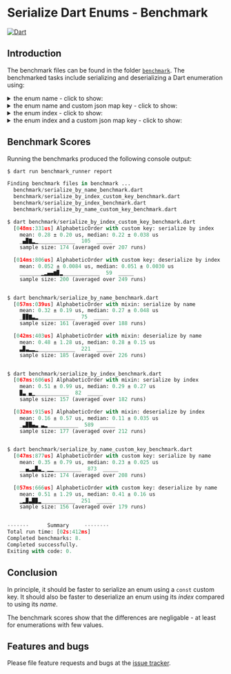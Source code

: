 # Serialize Dart Enums - Benchmark
[![Dart](https://github.com/simphotonics/serialize_enum/actions/workflows/dart.yml/badge.svg)](https://github.com/simphotonics/serialize_enum/actions/workflows/dart.yml)


## Introduction

The benchmark files can be found in the folder [`benchmark`][benchmark].
The benchmarked tasks include serializing and deserializing a Dart enumeration
using:

<details> <summary> the enum name - click to show:  </summary>

```Dart
enum AlphabeticOrder with SerializeByName<AlphabeticOrder> {
  asc,
  desc;

  /// Reads a json map and returns the corresponding
  /// instance of `AlphabeticOrder`.
  factory AlphabeticOrder.fromJson(Map<String, Object?> json) =>
      SerializeByName.fromJson(json: json, values: values);
}
```
</details>
<details> <summary> the enum name and custom json map key - click to show:  </summary>

```Dart
enum AlphabeticOrder implements SerializeByName {
  asc,
  desc;

  static const key = 'alphabeticOrder';

  @override
  Map<String, Object?> toJson() => {key: name};

  /// Reads a json map and returns the corresponding
  /// instance of `AlphabeticOrder`.
  factory AlphabeticOrder.fromJson(Map<String, Object?> json) =>
      SerializeByName.fromJsonCustomKey(json: json, values: values, key: key);
}
```
</details>

<details> <summary> the enum index - click to show:  </summary>

```Dart
enum AlphabeticOrder with SerializeByIndex<AlphabeticOrder> {
  asc,
  desc;

  /// Reads a json map and returns the corresponding
  /// instance of `AlphabeticOrder`.
  factory AlphabeticOrder.fromJson(Map<String, Object?> json) =>
      SerializeByIndex.fromJson(json: json, values: values);
}
```
</details>


<details> <summary> the enum index and a custom json map key
- click to show:  </summary>

```Dart
enum AlphabeticOrder implements SerializeByIndex {
  asc,
  desc;

  static const key = 'alphabeticOrder';

  @override
  Map<String, Object?> toJson() => {key: index};

  /// Reads a json map and returns the corresponding
  /// instance of `AlphabeticOrder`.
  factory AlphabeticOrder.fromJson(Map<String, Object?> json) =>
      SerializeByIndex.fromJsonCustomKey(json: json, values: values, key: key);
}
```
</details>

## Benchmark Scores

Running the benchmarks produced the following console output:
```python
$ dart run benchmark_runner report

Finding benchmark files in benchmark ...
  benchmark/serialize_by_name_benchmark.dart
  benchmark/serialize_by_index_custom_key_benchmark.dart
  benchmark/serialize_by_index_benchmark.dart
  benchmark/serialize_by_name_custom_key_benchmark.dart

$ dart benchmark/serialize_by_index_custom_key_benchmark.dart
  [048ms:331us] AlphabeticOrder with custom key: serialize by index
    mean: 0.28 ± 0.20 us, median: 0.22 ± 0.038 us
    _▄▉▇▂▁____________  105  _____
    sample size: 174 (averaged over 207 runs)

  [014ms:806us] AlphabeticOrder with custom key: deserialize by index
    mean: 0.052 ± 0.0084 us, median: 0.051 ± 0.0030 us
    _______▁▂▄▄▆▉▂____________  59  _____
    sample size: 200 (averaged over 249 runs)


$ dart benchmark/serialize_by_name_benchmark.dart
  [057ms:039us] AlphabeticOrder with mixin: serialize by name
    mean: 0.32 ± 0.19 us, median: 0.27 ± 0.048 us
    _▉▉▇▃▂____________  75  _____
    sample size: 161 (averaged over 188 runs)

  [042ms:403us] AlphabeticOrder with mixin: deserialize by name
    mean: 0.48 ± 1.28 us, median: 0.28 ± 0.15 us
    ▃▉▃▂▂▁____________  221  _____
    sample size: 185 (averaged over 226 runs)


$ dart benchmark/serialize_by_index_benchmark.dart
  [067ms:606us] AlphabeticOrder with mixin: serialize by index
    mean: 0.51 ± 0.99 us, median: 0.29 ± 0.27 us
    ▉▃_▄▁___________  82  _____
    sample size: 157 (averaged over 182 runs)

  [032ms:915us] AlphabeticOrder with mixin: deserialize by index
    mean: 0.16 ± 0.57 us, median: 0.11 ± 0.035 us
    _▃▉█▄▃_▃▂__________  589  _____
    sample size: 177 (averaged over 212 runs)


$ dart benchmark/serialize_by_name_custom_key_benchmark.dart
  [047ms:877us] AlphabeticOrder with custom key: serialize by name
    mean: 0.35 ± 0.79 us, median: 0.23 ± 0.025 us
    __▄▂▃▉▃▁_▁▁_________  873  _____
    sample size: 174 (averaged over 208 runs)

  [057ms:666us] AlphabeticOrder with custom key: deserialize by name
    mean: 0.51 ± 1.29 us, median: 0.41 ± 0.16 us
    ▁▂▉▃█▉▂___________  251  _____
    sample size: 156 (averaged over 179 runs)


-------      Summary     --------
Total run time: [02s:412ms]
Completed benchmarks: 8.
Completed successfully.
Exiting with code: 0.
```

## Conclusion

In principle, it should be faster to serialize an enum using a `const`
custom key. It should also be faster to deserialize an enum using its
*index* compared to using its *name*.

The benchmark scores show that the differences are negligable - at least for
enumerations with few values.


## Features and bugs

Please file feature requests and bugs at the [issue tracker][tracker].

[tracker]: https://github.com/simphotonics/serialize_enum/issues

[benchmark]: https://github.com/simphotonics/serialize_enum/tree/main/benchmark

[jsonEncode]: https://api.dart.dev/dart-convert/jsonEncode.html

[jsonDecode]: https://api.dart.dev/dart-convert/jsonDecode.html

[json_serializable]: https://pub.dev/packages/json_serializable

[serialize_enum]: https://pub.dev/packages/serialize_enum

[SerializableByIndex]: https://pub.dev/documentation/serialize_enum/latest/serialize_enum/SerializableByIndex-class.html

[SerializableByName]: https://pub.dev/documentation/serialize_enum/latest/serialize_enum/SerializableByName-class.html

[SerializeByIndex]: https://pub.dev/documentation/serialize_enum/latest/serialize_enum/SerializeByIndex-mixin.html

[SerializeByName]: https://pub.dev/documentation/serialize_enum/latest/serialize_enum/SerializeByName-mixin.html